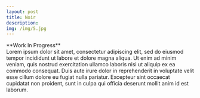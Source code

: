 ```yaml
---
layout: post
title: Noir
description: 
img: /img/5.jpg
---
```


<div class="col three caption">
	<img src="{{ site.baseurl }}/img/5.jpg" alt="" title="example image"/>
</div>
**Work In Progress**
<div class="col three caption">
Lorem ipsum dolor sit amet, consectetur adipiscing elit, sed do eiusmod tempor incididunt ut labore et dolore magna aliqua. Ut enim ad minim veniam, quis nostrud exercitation ullamco laboris nisi ut aliquip ex ea commodo consequat. Duis aute irure dolor in reprehenderit in voluptate velit esse cillum dolore eu fugiat nulla pariatur. Excepteur sint occaecat cupidatat non proident, sunt in culpa qui officia deserunt mollit anim id est laborum.
</div>
